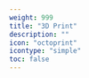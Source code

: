 ```yaml
---
weight: 999
title: "3D Print"
description: ""
icon: "octoprint"
icontype: "simple"
toc: false
---
```

